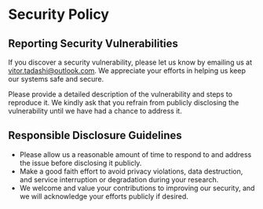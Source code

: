 # Security Policy

## Reporting Security Vulnerabilities

If you discover a security vulnerability, please let us know by emailing us at vitor.tadashi@outlook.com. We appreciate your efforts in helping us keep our systems safe and secure.

Please provide a detailed description of the vulnerability and steps to reproduce it. We kindly ask that you refrain from publicly disclosing the vulnerability until we have had a chance to address it.

## Responsible Disclosure Guidelines

- Please allow us a reasonable amount of time to respond to and address the issue before disclosing it publicly.
- Make a good faith effort to avoid privacy violations, data destruction, and service interruption or degradation during your research.
- We welcome and value your contributions to improving our security, and we will acknowledge your efforts publicly if desired.

